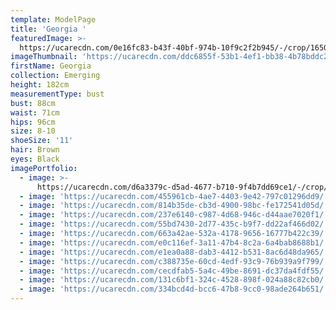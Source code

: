```yaml
---
template: ModelPage
title: 'Georgia '
featuredImage: >-
  https://ucarecdn.com/0e16fc83-b43f-40bf-974b-10f9c2f2b945/-/crop/1650x968/0,6/-/preview/
imageThumbnail: 'https://ucarecdn.com/ddc6855f-53b1-4ef1-bb38-4b78bddc2fbf/'
firstName: Georgia
collection: Emerging
height: 182cm
measurementType: bust
bust: 88cm
waist: 71cm
hips: 96cm
size: 8-10
shoeSize: '11'
hair: Brown
eyes: Black
imagePortfolio:
  - image: >-
      https://ucarecdn.com/d6a3379c-d5ad-4677-b710-9f4b7dd69ce1/-/crop/582x887/43,9/-/preview/
  - image: 'https://ucarecdn.com/455961cb-4ae7-4403-9e42-797c01296dd9/'
  - image: 'https://ucarecdn.com/814b35de-cb3d-4900-98bc-fe172541d05d/'
  - image: 'https://ucarecdn.com/237e6140-c987-4d68-946c-d44aae7020f1/'
  - image: 'https://ucarecdn.com/55bd7430-2d77-435c-b9f7-dd22af466d02/'
  - image: 'https://ucarecdn.com/663a42ae-532a-4178-9656-16777b422c39/'
  - image: 'https://ucarecdn.com/e0c116ef-3a11-47b4-8c2a-6a4bab8688b1/'
  - image: 'https://ucarecdn.com/e1ea0a88-dab3-4412-b531-8ac6d48da965/'
  - image: 'https://ucarecdn.com/c388735e-60cd-4edf-93c9-76b939a9f799/'
  - image: 'https://ucarecdn.com/cecdfab5-5a4c-49be-8691-dc37da4fdf55/'
  - image: 'https://ucarecdn.com/131c6bf1-324c-4528-898f-024a88c82cb0/'
  - image: 'https://ucarecdn.com/334bcd4d-bcc6-47b8-9cc0-98ade264b651/'
---
```


